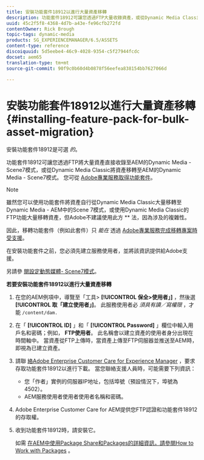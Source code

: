 ```yaml
---
title: 安裝功能套件18912以進行大量資產移轉
description: 功能套件18912可讓您透過FTP大量收錄資產，或從Dynamic Media Classic將資產移轉至AEM上的Dynamic Media。 Adobe支援提供此選用功能套件。
uuid: 45c2f5f8-4368-4d7b-a43e-fe96cfb272fd
contentOwner: Rick Brough
topic-tags: dynamic-media
products: SG_EXPERIENCEMANAGER/6.5/ASSETS
content-type: reference
discoiquuid: 5d5eebe4-46c9-4028-9354-c5f27944fcdc
docset: aem65
translation-type: tm+mt
source-git-commit: 90f9c0b60d4b0878f56eefea838154bb7627066d

---
```



# 安裝功能套件18912以進行大量資產移轉{#installing-feature-pack-for-bulk-asset-migration}

安裝功能套件18912是可選 *的*。

功能套件18912可讓您透過FTP將大量資產直接收錄至AEM的Dynamic Media - Scene7模式，或從Dynamic Media Classic將資產移轉至AEM的Dynamic Media - Scene7模式。 您可從 [Adobe專業服務取得功能套件](https://www.adobe.com/experience-cloud/consulting-services.html)。

>[!NOTE]
>
>雖然您可以使用功能套件將資產自行從Dynamic Media Classic大量移轉至Dynamic Media - AEM中的Scene 7模式，或使用Dynamic Media Classic的FTP功能大量移轉資產，但Adobe不建議使用此方 ** 法，因為涉及的複雜性。
>
>因此，移轉功能套件（例如此套件）只 *能在* 透過 [Adobe專業服務完成移轉專案時受支援](https://www.adobe.com/experience-cloud/consulting-services.html)。

在安裝功能套件之前，您必須先建立服務使用者，並將該資訊提供給Adobe支援。

另請參 [閱設定動態媒體- Scene7模式](/help/assets/config-dms7.md)。

**若要安裝功能套件18912以進行大量資產移轉**

1. 在您的AEM例項中，導覽至「工具> **[!UICONTROL 保全>使用者」]** ，然後選 **[!UICONTROL 取「建立使用者」]**。 此服務使用者必 *須具有讀／寫權限* ，才能 `/content/dam.`
1. 在「 **[!UICONTROL ID]** 」和「 **[!UICONTROL Password]** 」欄位中輸入用戶名和密碼；例如， **FTP使用者**。 此名稱會以建立資產的使用者身分出現在時間軸中。 當資產從FTP上傳時，當資產上傳至FTP伺服器並推送至AEM時，即視為已建立資產。
1. 請聯 [絡Adobe Enterprise Customer Care for Experience Manager](https://helpx.adobe.com/tw/contact/enterprise-support.ec.html) ，要求存取功能套件18912以進行下載。 當您聯絡支援人員時，可能需要下列資訊：

   * 您「作者」實例的伺服器IP地址，包括埠號（預設情況下，埠號為4502）。
   * AEM服務使用者使用者使用者名稱和密碼。

1. Adobe Enterprise Customer Care for AEM提供您FTP認證和功能套件18912的存取權。
1. 收到功能套件18912時，請安裝它。

   如需 [在AEM中使用Package Share和Packages的詳細資訊，請參閱How to Work with Packages](/help/sites-administering/package-manager.md) 。
